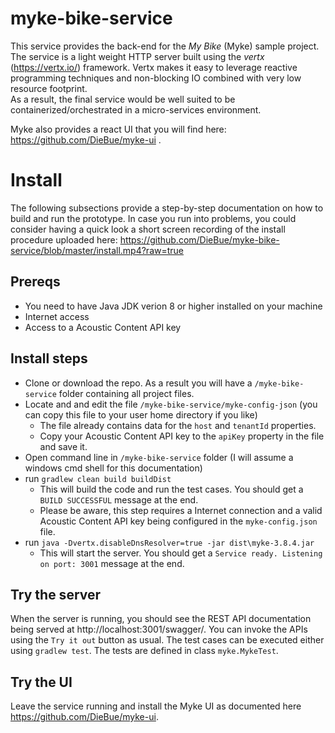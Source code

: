 # myke-bike-service
This service provides the back-end for the _My Bike_ (Myke) sample project. The service is a light weight HTTP server built using the _vertx_ (https://vertx.io/) framework. Vertx makes it easy to leverage reactive programming techniques and non-blocking IO combined with very low resource footprint.   
As a result, the final service would be well suited to be containerized/orchestrated in a micro-services environment.

Myke also provides a react UI that you will find here: https://github.com/DieBue/myke-ui .


# Install
The following subsections provide a step-by-step documentation on how to build and run the prototype. 
In case you run into problems, you could consider having a quick look a short screen recording of the install procedure uploaded here:
https://github.com/DieBue/myke-bike-service/blob/master/install.mp4?raw=true 
  
## Prereqs
- You need to have Java JDK verion 8 or higher installed on your machine
- Internet access
- Access to a Acoustic Content API key 

## Install steps 
* Clone or download the repo. As a result you will have a `/myke-bike-service` folder containing all project files.
* Locate and and edit the file `/myke-bike-service/myke-config-json` (you can copy this file to your user home directory if you like)	  
	* The file already contains data for the `host` and `tenantId` properties.  
	* Copy your Acoustic Content API key to the `apiKey` property in the file and save it.  
* Open command line in `/myke-bike-service` folder (I will assume a windows cmd shell for this documentation)
* run `gradlew clean build buildDist` 
	* This will build the code and run the test cases. You should get a `BUILD SUCCESSFUL` message at the end. 
	* Please be aware, this step requires a Internet connection and a valid Acoustic Content API key being configured in the `myke-config.json` file.
* run `java -Dvertx.disableDnsResolver=true -jar dist\myke-3.8.4.jar`
	* This will start the server. You should get a `Service ready. Listening on port: 3001` message at the end. 
   
## Try the server
When the server is running, you should see the REST API documentation being served at http://localhost:3001/swagger/. You can invoke the APIs using the
`Try it out` button as usual.
The test cases can be executed either using `gradlew test`. The tests are defined in class `myke.MykeTest`.

## Try the UI
Leave the service running and install the Myke UI as documented here https://github.com/DieBue/myke-ui.

